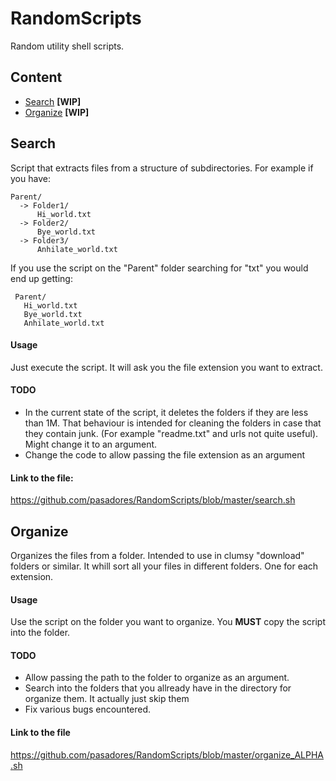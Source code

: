 # RandomScripts
Random utility shell scripts. 


## Content
* [Search](#search)  **[WIP]**
* [Organize](#organize) **[WIP]**


## Search
Script that extracts files from a structure of subdirectories. For example if you have: 

    Parent/
      -> Folder1/
          Hi_world.txt
      -> Folder2/
          Bye_world.txt
      -> Folder3/
          Anhilate_world.txt
      
 If you use the script on the "Parent" folder searching for "txt" you would end up getting:
 
     Parent/
       Hi_world.txt
       Bye_world.txt
       Anhilate_world.txt

#### Usage
Just execute the script. It will ask you the file extension you want to extract. 

#### TODO
* In the current state of the script, it deletes the folders if they are less than 1M. That behaviour is intended for cleaning
the folders in case that they contain junk. (For example "readme.txt" and urls not quite useful). Might change it to an argument. 
* Change the code to allow passing the file extension as an argument
#### Link to the file: 
<https://github.com/pasadores/RandomScripts/blob/master/search.sh>

## Organize
Organizes the files from a folder. Intended to use in clumsy "download" folders or similar. It whill sort all your files in different folders.
One for each extension. 
#### Usage
Use the script on the folder you want to organize. You **MUST** copy the script into the folder. 

#### TODO
* Allow passing the path to the folder to organize as an argument. 
* Search into the folders that you allready have in the directory for organize them. It actually just skip them 
* Fix various bugs encountered. 

#### Link to the file
<https://github.com/pasadores/RandomScripts/blob/master/organize_ALPHA.sh>
